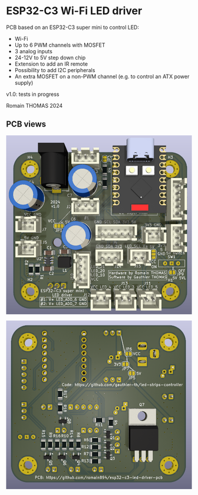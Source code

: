 # ESP32-C3 Wi-Fi LED driver

PCB based on an ESP32-C3 super mini to control LED:

  - Wi-Fi
  - Up to 6 PWM channels with MOSFET
  - 3 analog inputs
  - 24-12V to 5V step down chip
  - Extension to add an IR remote
  - Possibility to add I2C peripherals
  - An extra MOSFET on a non-PWM channel (e.g. to control an ATX power supply)

v1.0: tests in progress

Romain THOMAS 2024

## PCB views

![PCB top](PCB_top_3D_view.png)

![PCB top](PCB_bottom_3D_view.png)


